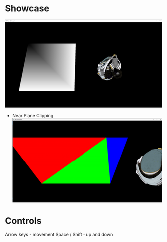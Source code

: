 # Showcase
![basic scene](showcase/scene.PNG)

- Near Plane Clipping
![triangle clipping](showcase/triangle_clip.PNG)

# Controls
Arrow keys - movement
Space / Shift - up and down